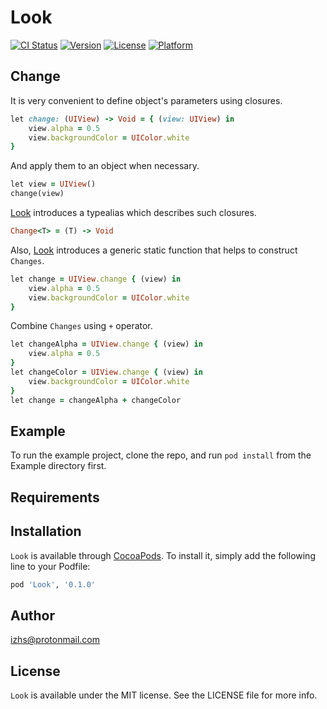 # Look

[![CI Status](http://img.shields.io/travis/izhs/Look.svg?style=flat)](https://travis-ci.org/izhs/Look)
[![Version](https://img.shields.io/cocoapods/v/Look.svg?style=flat)](http://cocoapods.org/pods/Look)
[![License](https://img.shields.io/cocoapods/l/Look.svg?style=flat)](http://cocoapods.org/pods/Look)
[![Platform](https://img.shields.io/cocoapods/p/Look.svg?style=flat)](http://cocoapods.org/pods/Look)

## Change

It is very convenient to define object's parameters using closures.
```ruby
let change: (UIView) -> Void = { (view: UIView) in
    view.alpha = 0.5
    view.backgroundColor = UIColor.white
}
```
And apply them to an object when necessary.
```ruby
let view = UIView()
change(view)
```
[Look](https://github.com/izhs/Look) introduces a typealias which describes such closures.
```ruby
Change<T> = (T) -> Void
```
Also, [Look](https://github.com/izhs/Look) introduces a generic static function that helps to construct `Changes`.
```ruby
let change = UIView.change { (view) in
    view.alpha = 0.5
    view.backgroundColor = UIColor.white
}
```
Combine `Changes` using `+` operator.
```ruby
let changeAlpha = UIView.change { (view) in
    view.alpha = 0.5
}
let changeColor = UIView.change { (view) in
    view.backgroundColor = UIColor.white
}
let change = changeAlpha + changeColor
```

## Example

To run the example project, clone the repo, and run `pod install` from the Example directory first.

## Requirements

## Installation

`Look` is available through [CocoaPods](http://cocoapods.org). To install
it, simply add the following line to your Podfile:

```ruby
pod 'Look', '0.1.0'
```

## Author

izhs@protonmail.com

## License

`Look` is available under the MIT license. See the LICENSE file for more info.
